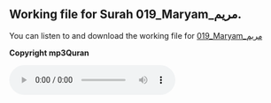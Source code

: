 
## Working file for Surah 019_Maryam_مريم.

You can listen to and download the working file for [019_Maryam_مريم](https://server13.mp3quran.net/husr/019.mp3)

**Copyright mp3Quran**

<audio controls src="https://server13.mp3quran.net/husr/019.mp3"></audio>

